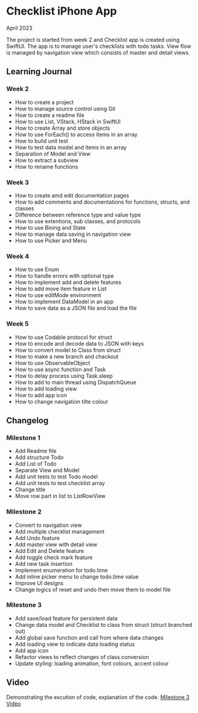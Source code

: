 #  Checklist iPhone App

April 2023

The project is started from week 2 and Checklist app is created using SwiftUI. The app is to manage user's checklists with todo tasks. View flow is managed by navigation view which consists of master and detail views.

## Learning Journal

### Week 2 

- How to create a project
- How to manage source control using Git
- How to create a readme file
- How to use List, VStack, HStack in SwiftUI
- How to create Array and store objects
- How to use ForEach() to access items in an array
- How to build unit test
- How to test data model and items in an array
- Separation of Model and View
- How to extract a subview
- How to rename functions

### Week 3

- How to create amd edit documentation pages
- How to add comments and documentations for functions, structs, and classes
- Difference between reference type and value type
- How to use extentions, sub classes, and protocols
- How to use Bining and State
- How to manage data saving in navigation view
- How to use Picker and Menu

### Week 4

- How to use Enum
- How to handle errors with optional type
- How to implement add and delete features
- How to add move item feature in List
- How to use editMode environment
- How to implement DataModel in an app
- How to save data as a JSON file and load the file

### Week 5
- How to use Codable protocol for struct
- How to encode and decode data to JSON with keys
- How to convert model to Class from struct
- How to make a new branch and chackout
- How to use ObservableObject
- How to use async function and Task
- How to delay process using Task.sleep
- How to add to main thread using DispatchQueue
- How to add loading view
- How to add app icon
- How to change navigation tilte colour

## Changelog

### Milestone 1

- Add Readme file
- Add structure Todo
- Add List of Todo
- Separate View and Model
- Add unit tests to test Todo model
- Add unit tests to test checklist array
- Change title
- Move row part in list to ListRowView

### Milestone 2

- Convert to navigation view
- Add multiple checklist management
- Add Undo feature
- Add master view with detail view
- Add Edit and Delete feature
- Add toggle check mark feature
- Add new task insertion
- Implement enumeration for todo.time
- Add inline picker menu to change todo.time value
- Improve UI designs
- Change logics of reset and undo then move them to model file

### Milestone 3

- Add save/load feature for persistent data
- Change data model and Checklist to class from struct (struct branched out)
- Add global save function and call from where data changes
- Add loading view to indicate data loading status
- Add app icon
- Refactor views to reflect changes of class conversion
- Update styling: loading animation, font colours, accent colour

## Video

Demonstrating the excution of code, explanation of the code.
[Milestone 3 Video](https://youtu.be/f0znBb9iffc)

